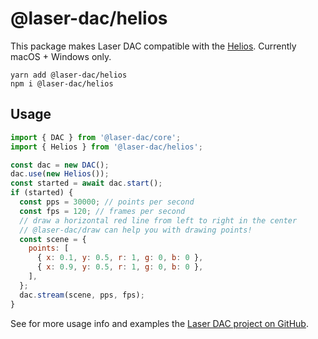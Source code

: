 # @laser-dac/helios

This package makes Laser DAC compatible with the [Helios](http://pages.bitlasers.com/helios/). Currently macOS + Windows only.

```
yarn add @laser-dac/helios
npm i @laser-dac/helios
```

## Usage

```js
import { DAC } from '@laser-dac/core';
import { Helios } from '@laser-dac/helios';

const dac = new DAC();
dac.use(new Helios());
const started = await dac.start();
if (started) {
  const pps = 30000; // points per second
  const fps = 120; // frames per second
  // draw a horizontal red line from left to right in the center
  // @laser-dac/draw can help you with drawing points!
  const scene = {
    points: [
      { x: 0.1, y: 0.5, r: 1, g: 0, b: 0 },
      { x: 0.9, y: 0.5, r: 1, g: 0, b: 0 },
    ],
  };
  dac.stream(scene, pps, fps);
}
```

See for more usage info and examples the [Laser DAC project on GitHub](https://github.com/Volst/laser-dac).
